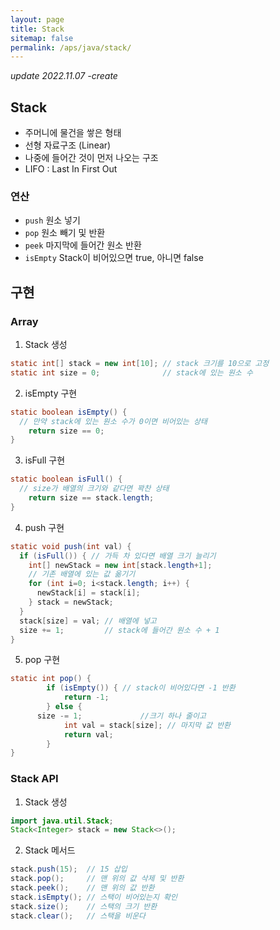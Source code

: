 ```yaml
---
layout: page
title: Stack
sitemap: false
permalink: /aps/java/stack/
---
```


*update 2022.11.07 -create*

## Stack
- 주머니에 물건을 쌓은 형태
- 선형 자료구조 (Linear)
- 나중에 들어간 것이 먼저 나오는 구조
- LIFO : Last In First Out

### 연산
- `push` 원소 넣기
- `pop` 원소 빼기 및 반환
- `peek` 마지막에 들어간 원소 반환
- `isEmpty` Stack이 비어있으면 true, 아니면 false

## 구현
### Array
1. Stack 생성
```java
static int[] stack = new int[10]; // stack 크기를 10으로 고정
static int size = 0;              // stack에 있는 원소 수
```

2. isEmpty 구현
```java
static boolean isEmpty() {
  // 만약 stack에 있는 원소 수가 0이면 비어있는 상태
	return size == 0;
}
```

3. isFull 구현
```java
static boolean isFull() {
  // size가 배열의 크기와 같다면 꽉찬 상태
	return size == stack.length;
}
```

4. push 구현
```java
static void push(int val) {
  if (isFull()) { // 가득 차 있다면 배열 크기 늘리기
    int[] newStack = new int[stack.length+1];
    // 기존 배열에 있는 값 옮기기
    for (int i=0; i<stack.length; i++) {
      newStack[i] = stack[i];
    } stack = newStack;
  } 
  stack[size] = val; // 배열에 넣고
  size += 1;         // stack에 들어간 원소 수 + 1
}
```

5. pop 구현
```java
static int pop() {
		if (isEmpty()) { // stack이 비어있다면 -1 반환
			return -1;
		} else {
      size -= 1;             //크기 하나 줄이고
			int val = stack[size]; // 마지막 값 반환
			return val;
		}
}
```

### Stack API
1. Stack 생성
```java
import java.util.Stack;
Stack<Integer> stack = new Stack<>();
```

2. Stack 메서드
```java
stack.push(15);  // 15 삽입
stack.pop();     // 맨 위의 값 삭제 및 반환
stack.peek();    // 맨 위의 값 반환
stack.isEmpty(); // 스택이 비어있는지 확인
stack.size();    // 스택의 크기 반환
stack.clear();   // 스택을 비운다
```